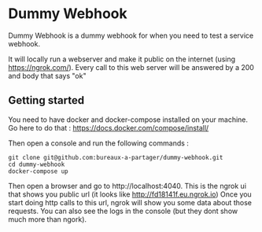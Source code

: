 # Dummy Webhook

Dummy Webhook is a dummy webhook for when you need to test a service webhook.

It will locally run a webserver and make it public on the internet (using https://ngrok.com/). 
Every call to this web server will be answered by a 200 and body that says "ok"

## Getting started

You need to have docker and docker-compose installed on your machine. Go here to do that : https://docs.docker.com/compose/install/

Then open a console and run the following commands :
```
git clone git@github.com:bureaux-a-partager/dummy-webhook.git
cd dummy-webhook
docker-compose up
```

Then open a browser and go to http://localhost:4040. This is the ngrok ui that shows you public url (it looks like http://fd18141f.eu.ngrok.io)
Once you start doing http calls to this url, ngrok will show you some data about those requests.
You can also see the logs in the console (but they dont show much more than ngork).
